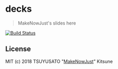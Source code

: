 # decks

> MakeNowJust's slides here

[![Build Status][circleci-badge]][circleci]

## License

MIT (c) 2018 TSUYUSATO "[MakeNowJust][]" Kitsune

<!-- Definitions -->

[circleci-badge]: https://img.shields.io/circleci/project/github/MakeNowJust/decks/master.svg?style=for-the-badge&logo=circleci
[circleci]: https://circleci.com/gh/MakeNowJust/decks
[makenowjust]: https://github.com/MakeNowJust
